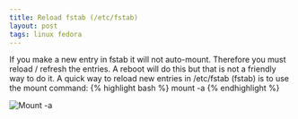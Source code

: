 ```yaml
---
title: Reload fstab (/etc/fstab)
layout: post
tags: linux fedora
---
```


If you make a new entry in fstab it will not auto-mount.  Therefore you must reload / refresh the entries.  A reboot will do this but that is not a friendly way to do it.  A quick way to reload new entries in /etc/fstab (fstab) is to use the mount command:
{% highlight bash %}
mount -a
{% endhighlight %}

<img class="carbon" src="https://s3-us-west-2.amazonaws.com/chrisschuld.com/images/reload-fstab.png" alt="Mount -a" />
